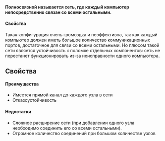 #### Полносвязной называется сеть, где каждый компьютер непосредственно связан со всеми остальными.

#### Свойства
Такая конфигурация очень громоздка и неэффективна, так как каждый компьютер должен иметь большое количество коммуникационных портов, достаточное для связи со всеми остальными. Но плюсом такой сети является устойчивость к поломке отдельных компонентов: сеть не перестанет функционировать из-за неисправности одного компьютера.

## Свойства
#### Преимущества
- Имеется прямой канал до каждого узла в сети
- Отказоустойчивость
#### Недостатки 
- Сложное расширение сети (при добавлении одного узла необходимо соединить его со всеми остальными).
- Огромное количество соединений при большом количестве узлов